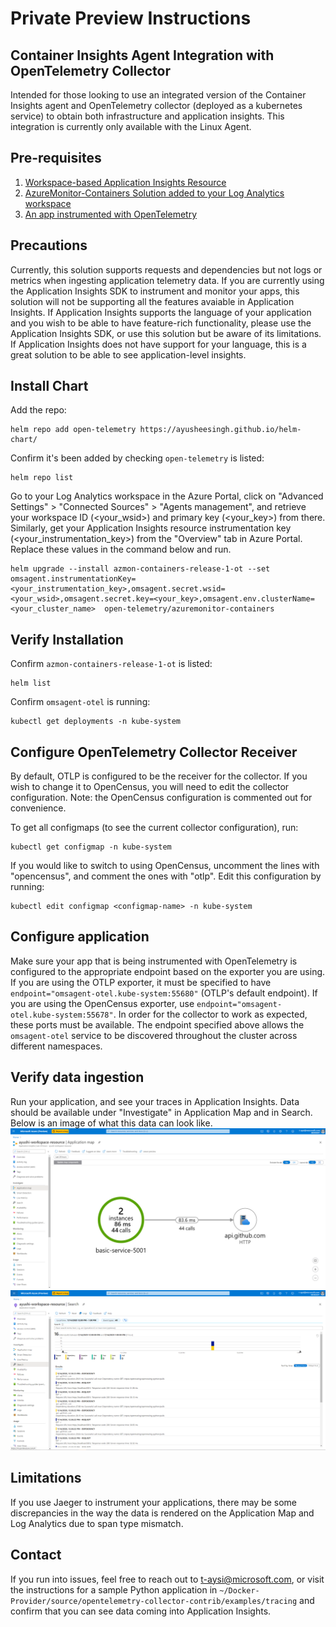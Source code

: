 # Private Preview Instructions 
## Container Insights Agent Integration with OpenTelemetry Collector
Intended for those looking to use an integrated version of the Container Insights agent and OpenTelemetry collector (deployed as a kubernetes service) to obtain both infrastructure and application insights. This integration is currently only available with the Linux Agent. 

## Pre-requisites
1. [Workspace-based Application Insights Resource](https://docs.microsoft.com/en-us/azure/azure-monitor/app/create-workspace-resource)
2. [AzureMonitor-Containers Solution added to your Log Analytics workspace](https://github.com/Microsoft/OMS-docker/blob/ci_feature_prod/docs/solution-onboarding.md)
3. [An app instrumented with OpenTelemetry](https://opentelemetry.io/)

## Precautions
Currently, this solution supports requests and dependencies but not logs or metrics when ingesting application telemetry data. If you are currently using the Application Insights SDK to instrument and monitor your apps, this solution will not be supporting all the features avaiable in Application Insights. If Application Insights supports the language of your application and you wish to be able to have feature-rich functionality, please use the Application Insights SDK, or use this solution but be aware of its limitations. If Application Insights does not have support for your language, this is a great solution to be able to see application-level insights.

## Install Chart
Add the repo: 
```
helm repo add open-telemetry https://ayusheesingh.github.io/helm-chart/
```
Confirm it's been added by checking `open-telemetry` is listed:
```
helm repo list 
```
Go to your Log Analytics workspace in the Azure Portal, click on "Advanced Settings" > "Connected Sources" > "Agents management", and retrieve your workspace ID (<your_wsid>) and primary key (<your_key>) from there. Similarly, get your Application Insights resource instrumentation key (<your_instrumentation_key>) from the "Overview" tab in Azure Portal. Replace these values in the command below and run.
```
helm upgrade --install azmon-containers-release-1-ot --set omsagent.instrumentationKey=<your_instrumentation_key>,omsagent.secret.wsid=<your_wsid>,omsagent.secret.key=<your_key>,omsagent.env.clusterName=<your_cluster_name>  open-telemetry/azuremonitor-containers
```

## Verify Installation
Confirm `azmon-containers-release-1-ot` is listed:
```
helm list 
```
Confirm `omsagent-otel` is running:
```
kubectl get deployments -n kube-system
```

## Configure OpenTelemetry Collector Receiver
By default, OTLP is configured to be the receiver for the collector. If you wish to change it to OpenCensus, you will need to edit the collector configuration. Note: the OpenCensus configuration is commented out for convenience. 

To get all configmaps (to see the current collector configuration), run:
```
kubectl get configmap -n kube-system 
```
If you would like to switch to using OpenCensus, uncomment the lines with "opencensus", and comment the ones with "otlp". Edit this configuration by running: 
```
kubectl edit configmap <configmap-name> -n kube-system
```

## Configure application 
Make sure your app that is being instrumented with OpenTelemetry is configured to the appropriate endpoint based on the exporter you are using. If you are using the OTLP exporter, it must be specified to have `endpoint="omsagent-otel.kube-system:55680"` (OTLP's default endpoint). If you are using the OpenCensus exporter, use `endpoint="omsagent-otel.kube-system:55678"`. In order for the collector to work as expected, these ports must be available. The endpoint specified above allows the `omsagent-otel` service to be discovered throughout the cluster across different namespaces.

## Verify data ingestion
Run your application, and see your traces in Application Insights. Data should be available under "Investigate" in Application Map and in Search. Below is an image of what this data can look like.
![Application Map](./appmap.PNG)
![Search](./search.PNG)

## Limitations
If you use Jaeger to instrument your applications, there may be some discrepancies in the way the data is rendered on the Application Map and Log Analytics due to span type mismatch. 

## Contact
If you run into issues, feel free to reach out to t-aysi@microsoft.com, or visit the instructions for a sample Python application in `~/Docker-Provider/source/opentelemetry-collector-contrib/examples/tracing` and confirm that you can see data coming into Application Insights.
